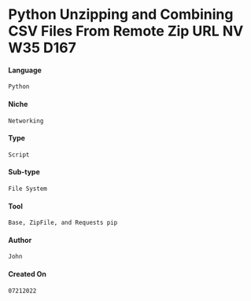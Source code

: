 # Python Unzipping and Combining CSV Files From Remote Zip URL NV W35 D167

#### Language

```
Python
```
  
#### Niche

```
Networking
```
  
#### Type

```
Script
```
  
#### Sub-type

```
File System
```

#### Tool 

```
Base, ZipFile, and Requests pip
```
  
#### Author

```
John
```

#### Created On

```
07212022
```